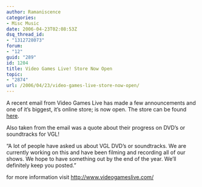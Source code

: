 ```yaml
---
author: Ramaniscence
categories:
- Misc Music
date: 2006-04-23T02:08:53Z
dsq_thread_id:
- "1312728073"
forum:
- "12"
guid: "289"
id: 1204
title: Video Games Live! Store Now Open
topic:
- "2874"
url: /2006/04/23/video-games-live-store-now-open/
---
```


A recent email from Video Games Live has made a few announcements and one of it&#8217;s biggest, it&#8217;s online store; is now open. The store can be found <a href="http://www.videogameslive.com/shop/index.php?cPath=21" target="_blank">here</a>.
  
Also taken from the email was a quote about their progress on DVD&#8217;s or soundtracks for VGL!

&#8220;A lot of people have asked us about VGL DVD&rsquo;s or soundtracks. We are currently working on this and have been filming and recording all of our shows. We hope to have something out by the end of the year. We&rsquo;ll definitely keep you posted.&#8221;

for more information visit <a href="http://www.videogameslive.com/" target="_blank">http://www.videogameslive.com/</a>